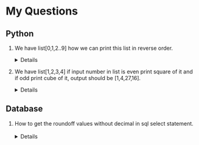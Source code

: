 # My Questions

## Python

1.  We have list[0,1,2..9] how we can print this list in reverse order.
&emsp;<details>Use rever method of list list.reverse() this will reverse the list whenever it is referred.

1.  We have list[1,2,3,4] if input number in list is even print square of it and if odd print cube of it, output should be [1,4,27,16].
&emsp;<details>
    Use % operator for getting the remainder input % 2 == 0
    to get square = num**2
    to get cube = num**3

## Database

1.  How to get the roundoff values without decimal in sql select statement.
&emsp;<details>
Use the ROUND() function to round of the number it takes 2 arguments Round(number, decimal) where number is the input number to be round off and decimal is no of decimal places to be round off.
`SELECT ROUND(SALARY) FROM DEPARTMENT`.

